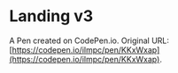 # Landing v3

A Pen created on CodePen.io. Original URL: [https://codepen.io/ilmpc/pen/KKxWxap](https://codepen.io/ilmpc/pen/KKxWxap).

